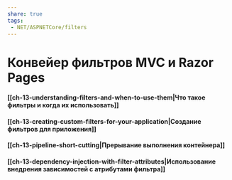 ```yaml
---
share: true
tags:
 - NET/ASPNETCore/filters
---
```

# Конвейер фильтров MVC и Razor Pages
#### [[ch-13-understanding-filters-and-when-to-use-them|Что такое фильтры и когда их использовать]]
#### [[ch-13-creating-custom-filters-for-your-application|Создание фильтров для приложения]]
#### [[ch-13-pipeline-short-cutting|Прерывание выполнения контейнера]]
#### [[ch-13-dependency-injection-with-filter-attributes|Использование внедрения зависимостей с атрибутами фильтра]]